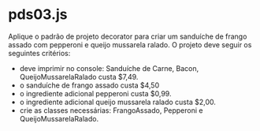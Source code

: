 # pds03.js
Aplique o padrão de projeto decorator para criar um sanduíche de frango assado com pepperoni e queijo mussarela ralado. O projeto deve seguir os seguintes critérios:
- deve imprimir no console: Sanduíche de Carne, Bacon, QueijoMussarelaRalado custa $7,49.
- o sanduíche de frango assado custa $4,50
- o ingrediente adicional pepperoni custa $0,99.
- o ingrediente adicional queijo mussarela ralado custa $2,00.
- crie as classes necessárias: FrangoAssado, Pepperoni e QueijoMussarelaRalado.
